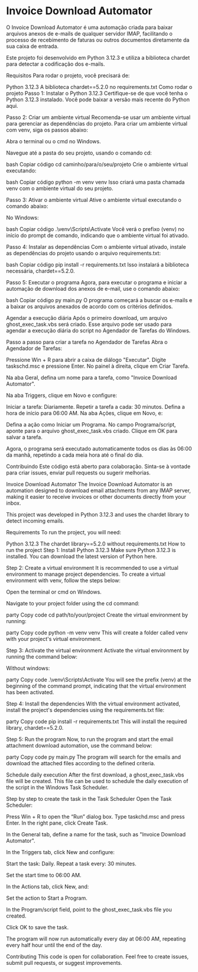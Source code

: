 <h1>Invoice Download Automator</h1>
O Invoice Download Automator é uma automação criada para baixar arquivos anexos de e-mails de qualquer servidor IMAP, facilitando o processo de recebimento de faturas ou outros documentos diretamente da sua caixa de entrada.

Este projeto foi desenvolvido em Python 3.12.3 e utiliza a biblioteca chardet para detectar a codificação dos e-mails.

Requisitos
Para rodar o projeto, você precisará de:

Python 3.12.3
A biblioteca chardet==5.2.0 no requirements.txt
Como rodar o projeto
Passo 1: Instalar o Python 3.12.3
Certifique-se de que você tenha o Python 3.12.3 instalado. Você pode baixar a versão mais recente do Python aqui.

Passo 2: Criar um ambiente virtual
Recomenda-se usar um ambiente virtual para gerenciar as dependências do projeto. Para criar um ambiente virtual com venv, siga os passos abaixo:

Abra o terminal ou o cmd no Windows.

Navegue até a pasta do seu projeto, usando o comando cd:

bash
Copiar código
cd caminho/para/o/seu/projeto
Crie o ambiente virtual executando:

bash
Copiar código
python -m venv venv
Isso criará uma pasta chamada venv com o ambiente virtual do seu projeto.

Passo 3: Ativar o ambiente virtual
Ative o ambiente virtual executando o comando abaixo:

No Windows:

bash
Copiar código
.\venv\Scripts\Activate
Você verá o prefixo (venv) no início do prompt de comando, indicando que o ambiente virtual foi ativado.

Passo 4: Instalar as dependências
Com o ambiente virtual ativado, instale as dependências do projeto usando o arquivo requirements.txt:

bash
Copiar código
pip install -r requirements.txt
Isso instalará a biblioteca necessária, chardet==5.2.0.

Passo 5: Executar o programa
Agora, para executar o programa e iniciar a automação de download dos anexos de e-mail, use o comando abaixo:

bash
Copiar código
py main.py
O programa começará a buscar os e-mails e a baixar os arquivos anexados de acordo com os critérios definidos.

Agendar a execução diária
Após o primeiro download, um arquivo ghost_exec_task.vbs será criado. Esse arquivo pode ser usado para agendar a execução diária do script no Agendador de Tarefas do Windows.

Passo a passo para criar a tarefa no Agendador de Tarefas
Abra o Agendador de Tarefas:

Pressione Win + R para abrir a caixa de diálogo "Executar".
Digite taskschd.msc e pressione Enter.
No painel à direita, clique em Criar Tarefa.

Na aba Geral, defina um nome para a tarefa, como "Invoice Download Automator".

Na aba Triggers, clique em Novo e configure:

Iniciar a tarefa: Diariamente.
Repetir a tarefa a cada: 30 minutos.
Defina a hora de início para 06:00 AM.
Na aba Ações, clique em Novo, e:

Defina a ação como Iniciar um Programa.
No campo Programa/script, aponte para o arquivo ghost_exec_task.vbs criado.
Clique em OK para salvar a tarefa.

Agora, o programa será executado automaticamente todos os dias às 06:00 da manhã, repetindo a cada meia hora até o final do dia.

Contribuindo
Este código está aberto para colaboração. Sinta-se à vontade para criar issues, enviar pull requests ou sugerir melhorias.

Invoice Download Automator
The Invoice Download Automator is an automation designed to download email attachments from any IMAP server, making it easier to receive invoices or other documents directly from your inbox.

This project was developed in Python 3.12.3 and uses the chardet library to detect incoming emails.

Requirements
To run the project, you will need:

Python 3.12.3
The chardet library==5.2.0 without requirements.txt
How to run the project
Step 1: Install Python 3.12.3
Make sure Python 3.12.3 is installed. You can download the latest version of Python here.

Step 2: Create a virtual environment
It is recommended to use a virtual environment to manage project dependencies. To create a virtual environment with venv, follow the steps below:

Open the terminal or cmd on Windows.

Navigate to your project folder using the cd command:

party
Copy code
cd path/to/your/project
Create the virtual environment by running:

party
Copy code
python -m venv venv
This will create a folder called venv with your project's virtual environment.

Step 3: Activate the virtual environment
Activate the virtual environment by running the command below:

Without windows:

party
Copy code
.\venv\Scripts\Activate
You will see the prefix (venv) at the beginning of the command prompt, indicating that the virtual environment has been activated.

Step 4: Install the dependencies
With the virtual environment activated, install the project's dependencies using the requirements.txt file:

party
Copy code
pip install -r requirements.txt
This will install the required library, chardet==5.2.0.

Step 5: Run the program
Now, to run the program and start the email attachment download automation, use the command below:

party
Copy code
py main.py
The program will search for the emails and download the attached files according to the defined criteria.

Schedule daily execution
After the first download, a ghost_exec_task.vbs file will be created. This file can be used to schedule the daily execution of the script in the Windows Task Scheduler.

Step by step to create the task in the Task Scheduler
Open the Task Scheduler:

Press Win + R to open the “Run” dialog box.
Type taskchd.msc and press Enter.
In the right pane, click Create Task.

In the General tab, define a name for the task, such as "Invoice Download Automator".

In the Triggers tab, click New and configure:

Start the task: Daily.
Repeat a task every: 30 minutes.

Set the start time to 06:00 AM.

In the Actions tab, click New, and:

Set the action to Start a Program.

In the Program/script field, point to the ghost_exec_task.vbs file you created.

Click OK to save the task.

The program will now run automatically every day at 06:00 AM, repeating every half hour until the end of the day.

Contributing
This code is open for collaboration. Feel free to create issues, submit pull requests, or suggest improvements.
